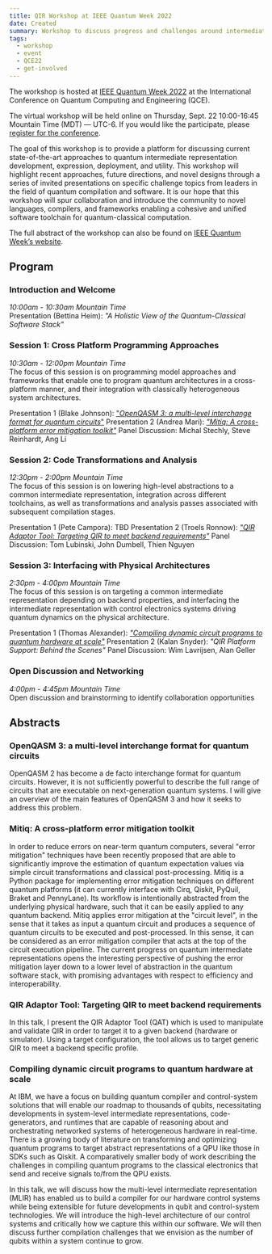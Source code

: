 ```yaml
---
title: QIR Workshop at IEEE Quantum Week 2022
date: Created
summary: Workshop to discuss progress and challenges around intermediate representations and quantum compilation
tags:
  - workshop
  - event
  - QCE22
  - get-involved
---
```


The workshop is hosted at [IEEE Quantum Week 2022](https://qce.quantum.ieee.org/2022) at the International Conference on Quantum Computing and Engineering (QCE).

The virtual workshop will be held online on Thursday, Sept. 22 10:00-16:45 Mountain Time (MDT) — UTC-6.
If you would like the participate, please [register for the conference](https://web.cvent.com/event/41315fca-fab0-4847-8bcd-ca0e07d2c849/summary).

The goal of this workshop is to provide a platform for discussing current state-of-the-art approaches to quantum intermediate representation development, expression, deployment, and utility. This workshop will highlight recent approaches, future directions, and novel designs through a series of invited presentations on specific challenge topics from leaders in the field of quantum compilation and software. It is our hope that this workshop will spur collaboration and introduce the community to novel languages, compilers, and frameworks enabling a cohesive and unified software toolchain for quantum-classical computation.

The full abstract of the workshop can also be found on [IEEE Quantum Week’s website](https://qce.quantum.ieee.org/2022/workshops-program/#alexandermccaskey).

## Program

### Introduction and Welcome

*10:00am - 10:30am Mountain Time* <br/>
Presentation (Bettina Heim): *"A Holistic View of the Quantum-Classical Software Stack"*

### Session 1: Cross Platform Programming Approaches

*10:30am - 12:00pm Mountain Time* <br/>
The focus of this session is on programming model approaches and frameworks that enable one to program quantum architectures in a cross-platform manner, and their integration with classically heterogeneous system architectures.

Presentation 1 (Blake Johnson): ["*OpenQASM 3: a multi-level interchange format for quantum circuits*"](#openqasm-3-a-multi-level-interchange-format-for-quantum-circuits)
Presentation 2 (Andrea Mari): [*"Mitiq: A cross-platform error mitigation toolkit"*](#mitiq-a-cross-platform-error-mitigation-toolkit)
Panel Discussion: Michal Stechly, Steve Reinhardt, Ang Li <br/>

### Session 2: Code Transformations and Analysis

*12:30pm - 2:00pm Mountain Time* <br/>
The focus of this session is on lowering high-level abstractions to a common intermediate representation, integration across different toolchains, as well as transformations and analysis passes associated with subsequent compilation stages.

Presentation 1 (Pete Campora): TBD
Presentation 2 (Troels Ronnow): [*"QIR Adaptor Tool: Targeting QIR to meet backend requirements"*](#qir-adaptor-tool-targeting-qir-to-meet-backend-requirements)
Panel Discussion: Tom Lubinski, John Dumbell, Thien Nguyen <br/>

### Session 3: Interfacing with Physical Architectures

*2:30pm - 4:00pm Mountain Time* <br/>
The focus of this session is on targeting a common intermediate representation depending on backend properties, and interfacing the intermediate representation with control electronics systems driving quantum dynamics on the physical architecture.

Presentation 1 (Thomas Alexander): [*"Compiling dynamic circuit programs to quantum hardware at scale"*](#compiling-dynamic-circuit-programs-to-quantum-hardware-at-scale)
Presentation 2 (Kalan Snyder): *"QIR Platform Support: Behind the Scenes"*
Panel Discussion: Wim Lavrijsen, Alan Geller <br/>

### Open Discussion and Networking

*4:00pm - 4:45pm Mountain Time* <br/>
Open discussion and brainstorming to identify collaboration opportunities

## Abstracts

### OpenQASM 3: a multi-level interchange format for quantum circuits

OpenQASM 2 has become a de facto interchange format for quantum circuits. However, it is not sufficiently powerful to describe the full range of circuits that are executable on next-generation quantum systems. I will give an overview of the main features of OpenQASM 3 and how it seeks to address this problem.

### Mitiq: A cross-platform error mitigation toolkit

In order to reduce errors on near-term quantum computers, several "error mitigation" techniques have been recently proposed that are able to significantly improve the estimation of quantum expectation values via simple circuit transformations and classical post-processing.
Mitiq is a Python package for implementing error mitigation techniques on different quantum platforms (it can currently interface with Cirq, Qiskit, PyQuil, Braket and PennyLane). Its workflow is intentionally abstracted from the underlying physical hardware, such that it can be easily applied to any quantum backend. Mitiq applies error mitigation at the "circuit level", in the sense that it takes as input a quantum circuit and produces a sequence of quantum circuits to be executed and post-processed. In this sense, it can be considered as an error mitigation compiler that acts at the top of the circuit execution pipeline. The current progress on quantum intermediate representations opens the interesting perspective of pushing the error mitigation layer down to a lower level of abstraction in the quantum software stack, with promising advantages with respect to efficiency and interoperability.

### QIR Adaptor Tool: Targeting QIR to meet backend requirements

In this talk, I present the QIR Adaptor Tool (QAT) which is used to manipulate and validate QIR in order to target it to a given backend (hardware or simulator). Using a target configuration, the tool allows us to target generic QIR to meet a backend specific profile.

### Compiling dynamic circuit programs to quantum hardware at scale

At IBM, we have a focus on building quantum compiler and control-system solutions that will enable our roadmap to thousands of qubits, necessitating developments in system-level intermediate representations, code-generators, and runtimes that are capable of reasoning about and orchestrating networked systems of heterogeneous hardware in real-time. There is a growing body of literature on transforming and optimizing quantum programs to target abstract representations of a QPU like those in SDKs such as Qiskit. A comparatively smaller body of work describing the challenges in compiling quantum programs to the classical electronics that send and receive signals to/from the QPU exists.

In this talk, we will discuss how the multi-level intermediate representation (MLIR) has enabled us to build a compiler for our hardware control systems while being extensible for future developments in qubit and control-system technologies. We will introduce the high-level architecture of our control systems and critically how we capture this within our software. We will then discuss further compilation challenges that we envision as the number of qubits within a system continue to grow.
